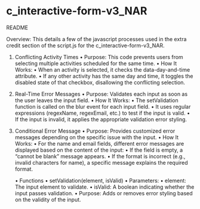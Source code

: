 # c_interactive-form-v3_NAR
 
README

Overview: This details a few of the javascript processes used in the extra credit section of the script.js for the c_interactive-form-v3_NAR.

1. Conflicting Activity Times
	• Purpose: This code prevents users from selecting multiple activities scheduled for the same time.
	• How It Works:
	    • When an activity is selected, it checks the data-day-and-time attribute.
	    • If any other activity has the same day and time, it toggles the disabled state of that checkbox, disallowing the conflicting selection.

2. Real-Time Error Messages
	• Purpose: Validates each input as soon as the user leaves the input field.
	• How It Works:
        • The setValidation function is called on the blur event for each input field.
        • It uses regular expressions (regexName, regexEmail, etc.) to test if the input is valid.
        • If the input is invalid, it applies the appropriate validation error styling.

3. Conditional Error Message
	• Purpose: Provides customized error messages depending on the specific issue with the input.
	• How It Works:
        • For the name and email fields, different error messages are displayed based on the content of the input:
        • If the field is empty, a “cannot be blank” message appears.
        • If the format is incorrect (e.g., invalid characters for name), a specific message explains the required format.

    • Functions
        • setValidation(element, isValid)
	• Parameters:
        • element: The input element to validate.
        • isValid: A boolean indicating whether the input passes validation.
        • Purpose: Adds or removes error styling based on the validity of the input.
